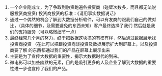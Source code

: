 
1. 一个企业刚成立，为了争取到融资跑遍各投资商（碰壁次数多，而且都无法说服投资商投资)   投资商投资的标准：《请用事实数据说话》
2. 通过一个偶然的机会了解到大数据分析软件，可以有友商的跟我们自己的做对比，（具体的细节，及需要避免的东西未知）客户最终选择了我们
    然后就是我们的支持服务（可以略微细节一点）
3. 最终经常几个月的努力，终于把数据这块搞的有模有样，然后通过数据展示找投资商投资 （在此可以把跟投资商谈投资及数据展示扩大到屏幕上，以及投资商要了解
    的东西都通过我们的产品在屏幕上展示出来
4. 主要是为了宣传大数据的重要性，揭示大数据时代的到来。 
5. 微电影可以加些幽默的元素，目的是吸引更多的人及企业了解到大数据的重要性进一步也宣传了我们的产品。 
